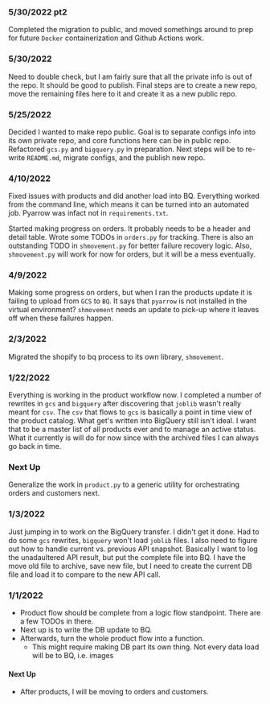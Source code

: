 ### 5/30/2022 pt2
Completed the migration to public, and moved somethings around to prep for future `Docker` containerization and Github Actions work.

### 5/30/2022
Need to double check, but I am fairly sure that all the private info is out of the repo. It should be good to publish. Final steps are to create a new repo, move the remaining files here to it and create it as a new public repo.

### 5/25/2022
Decided I wanted to make repo public. Goal is to separate configs info into its own private repo, and core functions here can be in public repo.
Refactored `gcs.py` and `bigquery.py` in preparation.
Next steps will be to re-write `README.md`, migrate configs, and the publish new repo.

### 4/10/2022
Fixed issues with products and did another load into BQ. Everything worked from the command line, which means it can be turned into an automated job. Pyarrow was infact not in `requirements.txt`.

Started making progress on orders. It probably needs to be a header and detail table. Wrote some TODOs in `orders.py` for tracking. There is also an outstanding TODO in `shmovement.py` for better failure recovery logic. Also, `shmovement.py` will work for now for orders, but it will be a mess eventually.

### 4/9/2022
Making some progress on orders, but when I ran the products update it is failing to upload from `GCS` to `BQ`. It says that `pyarrow` is not installed in the virtual environment? 
`shmovement` needs an update to pick-up where it leaves off when these failures happen.

### 2/3/2022
Migrated the shopify to bq process to its own library, `shmovement`.

### 1/22/2022
Everything is working in the product workflow now. I completed a number of rewrites in `gcs` and `bigquery` after discovering that `joblib` wasn't really meant for `csv`. The `csv` that flows to `gcs` is basically a point in time view of the product catalog. What get's written into BigQuery still isn't ideal. I want that to be a master list of all products ever and to manage an active status. What it currently is will do for now since with the archived files I can always go back in time.

### Next Up
Generalize the work in `product.py` to a generic utility for orchestrating orders and customers next.

### 1/3/2022
Just jumping in to work on the BigQuery transfer. I didn't get it done. Had to do some `gcs` rewrites, `bigquery` won't load `joblib` files. I also need to figure out how to handle current vs. previous API snapshot. Basically I want to log the unadaultered API result, but put the complete file into BQ. I have the move old file to archive, save new file, but I need to create the current DB file and load it to compare to the new API call.


### 1/1/2022

+ Product flow should be complete from a logic flow standpoint. There are a few TODOs in there.
+ Next up is to write the DB update to BQ.
+ Afterwards, turn the whole product flow into a function.
    + This might require making DB part its own thing. Not every data load will be to BQ, i.e. images

#### Next Up

+ After products, I will be moving to orders and customers.
